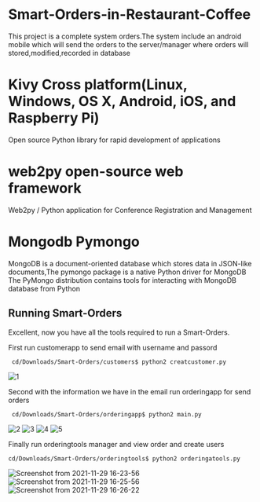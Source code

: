 # Smart-Orders-in-Restaurant-Coffee
Τhis project is a complete system orders.The system include an android mobile which will send the orders to the server/manager  where orders will stored,modified,recorded in database

# Kivy Cross platform(Linux, Windows, OS X, Android, iOS, and Raspberry Pi)
Open source Python library for rapid development of applications

# web2py open-source web framework 
Web2py / Python application for Conference Registration and Management

# Mongodb Pymongo
MongoDB is a document-oriented database which stores data in JSON-like documents,The pymongo package is a native Python driver for MongoDB
The PyMongo distribution contains tools for interacting with MongoDB database from Python

Running Smart-Orders
-------------
Excellent, now you have all the tools required to run a Smart-Orders.

First run customerapp to send email with username and passord

     cd/Downloads/Smart-Orders/customers$ python2 creatcustomer.py
     
![1](https://user-images.githubusercontent.com/80073685/143889777-6dc08f12-69f0-4bdf-b690-d06defd0df1e.png)

Second with the information we have in the email run orderingapp for send orders
     
     cd/Downloads/Smart-Orders/orderingapp$ python2 main.py 

![2](https://user-images.githubusercontent.com/80073685/143889847-87a2b9b7-a467-4e00-8036-9abe02195e61.png)
![3](https://user-images.githubusercontent.com/80073685/143889852-fc811ed2-0d9a-4ab8-a33c-ab39f40c87fd.png)
![4](https://user-images.githubusercontent.com/80073685/143889864-6514dee2-a20c-4e4c-8722-bc89053ebe3a.png)
![5](https://user-images.githubusercontent.com/80073685/143889877-da561202-62df-42f1-911a-b79b433c8da9.png)

Finally run orderingtools manager and view order and create users

    cd/Downloads/Smart-Orders/orderingtools$ python2 orderingatools.py
 
![Screenshot from 2021-11-29 16-23-56](https://user-images.githubusercontent.com/80073685/143889995-c52e4038-2300-4ca3-af8c-2cf8a691dcd0.png)
![Screenshot from 2021-11-29 16-25-56](https://user-images.githubusercontent.com/80073685/143890003-b6152bcf-d503-4861-acff-035d3c40e256.png)
![Screenshot from 2021-11-29 16-26-22](https://user-images.githubusercontent.com/80073685/143890006-57f902a9-7784-4f79-b7b0-1caea422378a.png)





